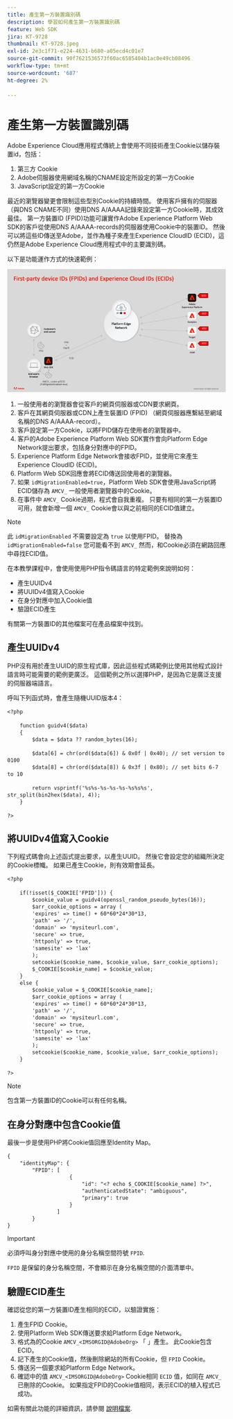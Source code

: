 ```yaml
---
title: 產生第一方裝置識別碼
description: 學習如何產生第一方裝置識別碼
feature: Web SDK
jira: KT-9728
thumbnail: KT-9728.jpeg
exl-id: 2e3c1f71-e224-4631-b680-a05ecd4c01e7
source-git-commit: 90f7621536573f60ac6585404b1ac0e49cb08496
workflow-type: tm+mt
source-wordcount: '687'
ht-degree: 2%

---
```


# 產生第一方裝置識別碼

Adobe Experience Cloud應用程式傳統上會使用不同技術產生Cookie以儲存裝置id，包括：

1. 第三方 Cookie
1. Adobe伺服器使用網域名稱的CNAME設定所設定的第一方Cookie
1. JavaScript設定的第一方Cookie

最近的瀏覽器變更會限制這些型別Cookie的持續時間。 使用客戶擁有的伺服器（與DNS CNAME不同）使用DNS A/AAAA記錄來設定第一方Cookie時，其成效最佳。 第一方裝置ID (FPID)功能可讓實作Adobe Experience Platform Web SDK的客戶從使用DNS A/AAAA-records的伺服器使用Cookie中的裝置ID。 然後可以將這些ID傳送至Adobe，並作為種子來產生Experience CloudID (ECID)，這仍然是Adobe Experience Cloud應用程式中的主要識別碼。

以下是功能運作方式的快速範例：

![第一方裝置ID (FPID)和Experience CloudID (ECID)](../assets/kt-9728.png)

1. 一般使用者的瀏覽器會從客戶的網頁伺服器或CDN要求網頁。
1. 客戶在其網頁伺服器或CDN上產生裝置ID (FPID) （網頁伺服器應繫結至網域名稱的DNS A/AAAA-record）。
1. 客戶設定第一方Cookie，以將FPID儲存在使用者的瀏覽器中。
1. 客戶的Adobe Experience Platform Web SDK實作會向Platform Edge Network提出要求，包括身分對應中的FPID。
1. Experience Platform Edge Network會接收FPID，並使用它來產生Experience CloudID (ECID)。
1. Platform Web SDK回應會將ECID傳送回使用者的瀏覽器。
1. 如果 `idMigrationEnabled=true`，Platform Web SDK會使用JavaScript將ECID儲存為 `AMCV_` 一般使用者瀏覽器中的Cookie。
1. 在事件中 `AMCV_` Cookie過期，程式會自我重複。 只要有相同的第一方裝置ID可用，就會新增一個 `AMCV_` Cookie會以與之前相同的ECID值建立。

>[!NOTE]
>
>此 `idMigrationEnabled` 不需要設定為 `true` 以使用FPID。 替換為 `idMigrationEnabled=false` 您可能看不到 `AMCV_` 然而，和Cookie必須在網路回應中尋找ECID值。


在本教學課程中，會使用使用PHP指令碼語言的特定範例來說明如何：

* 產生UUIDv4
* 將UUIDv4值寫入Cookie
* 在身分對應中加入Cookie值
* 驗證ECID產生

有關第一方裝置ID的其他檔案可在產品檔案中找到。

## 產生UUIDv4

PHP沒有用於產生UUID的原生程式庫，因此這些程式碼範例比使用其他程式設計語言時可能需要的範例更廣泛。 這個範例之所以選擇PHP，是因為它是廣泛支援的伺服器端語言。


呼叫下列函式時，會產生隨機UUID版本4：

```
<?php
    
    function guidv4($data)
    {
        $data = $data ?? random_bytes(16);

        $data[6] = chr(ord($data[6]) & 0x0f | 0x40); // set version to 0100
        $data[8] = chr(ord($data[8]) & 0x3f | 0x80); // set bits 6-7 to 10

        return vsprintf('%s%s-%s-%s-%s-%s%s%s', str_split(bin2hex($data), 4));
    }

?>
```

## 將UUIDv4值寫入Cookie

下列程式碼會向上述函式提出要求，以產生UUID。 然後它會設定您的組織所決定的Cookie標幟。 如果已產生Cookie，則有效期會延長。

```
<?php

    if(!isset($_COOKIE['FPID'])) {
        $cookie_value = guidv4(openssl_random_pseudo_bytes(16));        
        $arr_cookie_options = array (
        'expires' => time() + 60*60*24*30*13,
        'path' => '/',
        'domain' => 'mysiteurl.com',
        'secure' => true,
        'httponly' => true,
        'samesite' => 'lax'
        );
        setcookie($cookie_name, $cookie_value, $arr_cookie_options);
        $_COOKIE[$cookie_name] = $cookie_value;
    }
    else {
        $cookie_value = $_COOKIE[$cookie_name];
        $arr_cookie_options = array (
        'expires' => time() + 60*60*24*30*13,
        'path' => '/',
        'domain' => 'mysiteurl.com',
        'secure' => true,
        'httponly' => true,
        'samesite' => 'lax'
        );
        setcookie($cookie_name, $cookie_value, $arr_cookie_options);
    }

?>
```

>[!NOTE]
>
>包含第一方裝置ID的Cookie可以有任何名稱。

## 在身分對應中包含Cookie值

最後一步是使用PHP將Cookie值回應至Identity Map。


```
{
    "identityMap": {
        "FPID": [
                    {
                        "id": "<? echo $_COOKIE[$cookie_name] ?>",
                        "authenticatedState": "ambiguous",
                        "primary": true
                    }
                ]
        }
}
```

>[!IMPORTANT]
>
>必須呼叫身分對應中使用的身分名稱空間符號 `FPID`.
>
> `FPID` 是保留的身分名稱空間，不會顯示在身分名稱空間的介面清單中。


## 驗證ECID產生

確認從您的第一方裝置ID產生相同的ECID，以驗證實施：

1. 產生FPID Cookie。
1. 使用Platform Web SDK傳送要求給Platform Edge Network。
1. 格式為的Cookie `AMCV_<IMSORGID@AdobeOrg>` 「 」產生。 此Cookie包含ECID。
1. 記下產生的Cookie值，然後刪除網站的所有Cookie，但 `FPID` Cookie。
1. 傳送另一個要求給Platform Edge Network。
1. 確認中的值 `AMCV_<IMSORGID@AdobeOrg>` Cookie相同 `ECID` 值，如同在 `AMCV_` 已刪除的Cookie。 如果指定FPID的Cookie值相同，表示ECID的植入程式已成功。

如需有關此功能的詳細資訊，請參閱 [說明檔案](https://experienceleague.adobe.com/docs/experience-platform/edge/identity/first-party-device-ids.html).
